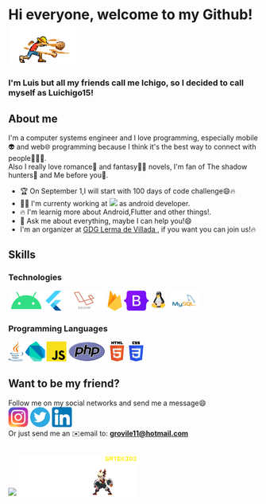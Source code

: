 # Hi everyone, welcome to my Github! <img src="/luffy.gif" alt="luffy" height="80">
### I'm Luis but all my friends call me Ichigo, so I decided to call myself as Luichigo15!

## About me
I'm a computer systems engineer and I love programming, especially mobile👽 and web🌐 programming because I think it's the best way to connect with people🧑‍🤝‍🧑.
<br>
Also I really love romance💙 and fantasy🧙‍♂️ novels, I'm fan of The shadow hunters🌠 and Me before you💌.
- 🏆 On September 1,I will start with 100 days of code challenge😄🔥
- 👨‍💼 I'm currenty working at <img src="https://satoritech.com.mx/img/logo.png" height="30"> as android developer.
- 🔥 I'm learnig more about Android,Flutter and other things!.
- 💬 Ask me about everything, maybe I can help you!😄
- I'm an organizer at <a href="https://gdg.community.dev/gdg-lerma-de-villada/">GDG Lerma de Villada </a>, if you want you can join us!🔥

## Skills

### Technologies
[<img src="/android.png" height="40">](https://developer.android.com/)
[<img src="/flutter.svg" height="40">](https://flutter.dev/)
[<img src="/laravel.png" height="40">](https://laravel.com/)
[<img src="/firebase.png" height="40">](https://firebase.google.com/)
[<img src="/bootstrap.png" height="40">](https://getbootstrap.com/)
[<img src="/linux.svg" height="40">](https://www.linux.org/)
[<img src="/mysql.png" height="40">](https://www.mysql.com/)

### Programming Languages
[<img src="/java.svg" height="40">](https://www.java.com/es/)
[<img src="/dart.svg" height="40">](https://dart.dev/)
[<img src="/js.png" height="40">](https://developer.mozilla.org/es/docs/Web/JavaScript)
[<img src="/php.png" height="40">](https://www.php.net/)
[<img src="/html.png" height="40">](https://www.w3.org/html/)
[<img src="/css.png" height="40">](https://www.w3schools.com/css/)
<br>

## Want to be my friend?
Follow me on my social networks and send me a message😄
<br>
[<img src="/instagram.png" height="40">](https://www.instagram.com/luichigo15/)
[<img src="/twitter.svg" height="40">](https://twitter.com/luichigo15)
[<img src="/linkedin.png" height="40">](https://www.linkedin.com/in/luis-alberto-juarez-calixto-29b0601b9/)
<br>
Or just send me an ✉️email to: <a href="grovile11@hotmail.com?subject=Quiero%20ser%20%tu%20amigo"><b>grovile11@hotmail.com</b></a>

<br>
<img src="https://gpvc.arturio.dev/Luichigo15"> <img src="/bakugo.gif" alt="bakugo" height="80">
